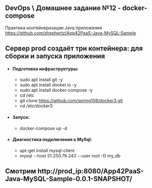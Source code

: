 ## DevOps \ Домашнее задание №12 - docker-compose

Практика контейнеризации Java приложения https://github.com/shephertz/App42PaaS-Java-MySQL-Sample



## Сервер prod создаёт три контейнера: для сборки и запуска приложения
  - #### Подготовка инфраструктуры:
    - sudo apt install git -y
    - sudo apt install docker.io -y
    - sudo apt install docker-compose -y
    - cd /etc
    - git clone https://github.com/spring108/docker3.git
    - cd /etc/docker3
  - #### Запуск:
    - docker-compose up -d
  - #### Диагностика подключения к MySql:
    - apt-get install mysql-client
    - mysql --host 51.250.76.243 --user root -D my_db



## Смотрим http://prod_ip:8080/App42PaaS-Java-MySQL-Sample-0.0.1-SNAPSHOT/
